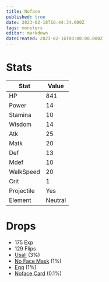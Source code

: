 ```yaml
---
title: Noface
published: true
date: 2023-02-18T16:44:34.000Z
tags: monsters
editor: markdown
dateCreated: 2023-02-16T00:00:00.000Z
---
```


# Stats
|Stat|Value|
|-|-|
|HP|841|
|Power|14|
|Stamina|10|
|Wisdom|14|
|Atk|25|
|Matk|20|
|Def|13|
|Mdef|10|
|WalkSpeed|20|
|Crit|1|
|Projectile|Yes|
|Element|Neutral|

# Drops
 * 175 Exp
 * 129 Flips
 * [Usali](/items/usali.md) (3%)
 * [No Face Mask](/items/no-face-mask.md) (1%)
 * [Egg](/items/egg.md) (1%)
 * [Noface Card](/items/noface-card.md) (0.1%)
